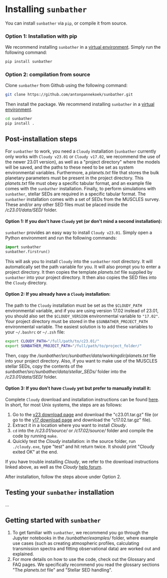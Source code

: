 # Installing `sunbather`

You can install `sunbather` via `pip`, or compile it from source.

### Option 1: Installation with pip

We recommend installing `sunbather` in a [virtual environment](https://realpython.com/python-virtual-environments-a-primer/). Simply run the following command:

```bash
pip install sunbather
```

### Option 2: compilation from source

Clone `sunbather` from Github using the following command:

```bash
git clone https://github.com/antonpannekoek/sunbather.git
```

Then install the package. We recommend installing `sunbather` in a [virtual environment](https://realpython.com/python-virtual-environments-a-primer/).

```bash
cd sunbather
pip install .
```

## Post-installation steps

For `sunbather` to work, you need a `Cloudy` installation (`sunbather` currently only works with `Cloudy v23.01` or `Cloudy v17.02`, we recommend the use of the newer 23.01 version), as well as a "project directory" where the models will be saved, and the paths to these need to be set as system environmental variables. Furthermore, a *planets.txt* file that stores the bulk planetary parameters must be present in the project directory. This *planets.txt* file must obey a specific tabular format, and an example file comes with the `sunbather` installation. Finally, to perform simulations with `sunbather`, stellar SEDs are required in a specific tabular format. The `sunbather` installation comes with a set of SEDs from the MUSCLES survey. These and/or any other SED files must be placed inside the */c23.01/data/SED/* folder. 

#### Option 1: If you don't have `Cloudy` yet (or don't mind a second installation):
`sunbather` provides an easy way to install `Cloudy v23.01`. Simply open a Python environment and run the following commands:

```python
import sunbather
sunbather.firstrun()
```

This will ask you to install `Cloudy` into the `sunbather` root directory. It will automatically set the path variable for you. It will also prompt you to enter a project directory. It then copies the template *planets.txt* file supplied by `sunbather` into your project directory. It then also copies the SED files into the `Cloudy` directory.

#### Option 2: If you already have a `Cloudy` installation:
The path to the `Cloudy` installation must be set as the `$CLOUDY_PATH` environmental variable, and if you are using version 17.02 instead of 23.01, you should also set the `$CLOUDY_VERSION` environmental variable to `"17.02"`. Your project directory must be stored in the `$SUNBATHER_PROJECT_PATH` environmental variable. The easiest solution is to add these variables to your `~/.bashrc` or `~/.zsh` file:

```bash
export CLOUDY_PATH="/full/path/to/c23.01/"
export SUNBATHER_PROJECT_PATH="/full/path/to/project_folder/"
```

Then, copy the */sunbather/src/sunbather/data/workingdir/planets.txt* file into your project directory. Also, if you want to make use of the MUSCLES stellar SEDs, copy the contents of the *sunbather/src/sunbather/data/stellar_SEDs/* folder into the */c23.01/data/SED/* folder.

#### Option 3: If you don't have `Cloudy` yet but prefer to manually install it:
Complete `Cloudy` download and installation instructions can be found [here](https://gitlab.nublado.org/cloudy/cloudy/-/wikis/home). In short, for most Unix systems, the steps are as follows:

1. Go to the [v23 download page](https://data.nublado.org/cloudy_releases/c23/) and download the "c23.01.tar.gz" file (or go to the [v17 download page](https://data.nublado.org/cloudy_releases/c17/old/) and  download the "c17.02.tar.gz" file).
2. Extract it in a location where you want to install _Cloudy_.
3. `cd` into the _/c23.01/source/_ or _/c17.02/source/_ folder and compile the code by running `make`.
4. Quickly test the _Cloudy_ installation: in the source folder, run `./cloudy.exe`, type "test" and hit return twice. It should print "Cloudy exited OK" at the end.

If you have trouble installing _Cloudy_, we refer to the download instructions linked above, as well as the _Cloudy_ [help forum](https://cloudyastrophysics.groups.io/g/Main/topics).

After installation, follow the steps above under Option 2. 

## Testing your `sunbather` installation

...



## Getting started with `sunbather`

1. To get familiar with `sunbather`, we recommend you go through the Jupyter notebooks in the */sunbather/examples/* folder, where example use cases (such as creating atmospheric profiles, calculating transmission spectra and fitting observational data) are worked out and explained. 
2. For more details on how to use the code, check out the Glossary and FAQ pages. We specifically recommend you read the glossary sections "The _planets.txt_ file" and "Stellar SED handling". 
